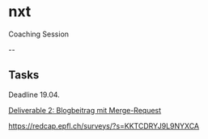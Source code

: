 # nxt

Coaching Session

--
## Tasks
Deadline 19.04.

[Deliverable 2: Blogbeitrag mit Merge-Request](https://gitlab.ti.bfh.ch/groups/dsl-student-projects/wseg-24-fs/-/issues)

https://redcap.epfl.ch/surveys/?s=KKTCDRYJ9L9NYXCA